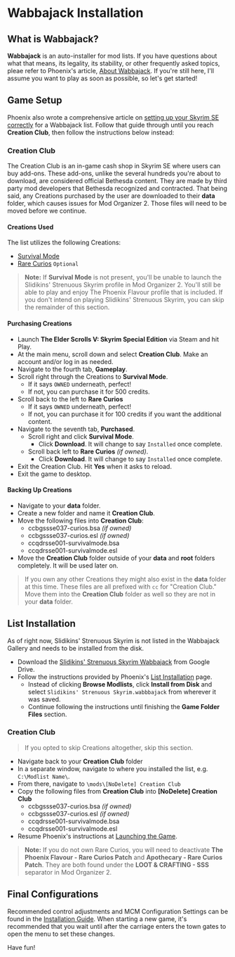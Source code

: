 # Wabbajack Installation

## What is Wabbajack?

**Wabbajack** is an auto-installer for mod lists. If you have questions about what that means, its legality, its stability, or other frequently asked topics, pleae refer to Phoenix's article, [About Wabbajack](https://thephoenixflavour.com/wj/about-wabbajack/). If you're still here, I'll assume you want to play as soon as possible, so let's get started!

## Game Setup

Phoenix also wrote a comprehensive article on [setting up your Skyrim SE correctly](https://thephoenixflavour.com/wj/wj-sse/game-setup/) for a Wabbajack list. Follow that guide through until you reach **Creation Club**, then follow the instructions below instead:

### Creation Club
The Creation Club is an in-game cash shop in Skyrim SE where users can buy add-ons. These add-ons, unlike the several hundreds you're about to download, are considered official Bethesda content. They are made by third party mod developers that Bethesda recognized and contracted. That being said, any Creations purchased by the user are downloaded to their **data** folder, which causes issues for Mod Organizer 2. Those files will need to be moved before we continue.

#### Creations Used

The list utilizes the following Creations:
- [Survival Mode](https://en.uesp.net/wiki/Skyrim:Survival_Mode)
- [Rare Curios](https://en.uesp.net/wiki/Skyrim:Rare_Curios) `Optional`

> **Note:** If **Survival Mode** is not present, you'll be unable to launch the Slidikins' Strenuous Skyrim profile in Mod Organizer 2. You'll still be able to play and enjoy The Phoenix Flavour profile that is included. If you don't intend on playing Slidikins' Strenuous Skyrim, you can skip the remainder of this section.

#### Purchasing Creations
- Launch **The Elder Scrolls V: Skyrim Special Edition** via Steam and hit Play.
- At the main menu, scroll down and select **Creation Club**. Make an account and/or log in as needed.
- Navigate to the fourth tab, **Gameplay**.
- Scroll right through the Creations to **Survival Mode**.
  - If it says `OWNED` underneath, perfect!
  - If not, you can purchase it for 500 credits.
- Scroll back to the left to **Rare Curios**
  - If it says `OWNED` underneath, perfect!
  - If not, you can purchase it for 100 credits if you want the additional content.
- Navigate to the seventh tab, **Purchased**.
  - Scroll right and click **Survival Mode**.
    - Click **Download**. It will change to say `Installed` once complete.
  - Scroll back left to **Rare Curios** _(if owned)_.
    - Click **Download**. It will change to say `Installed` once complete.
- Exit the Creation Club. Hit **Yes** when it asks to reload.
- Exit the game to desktop.

#### Backing Up Creations
- Navigate to your **data** folder.
- Create a new folder and name it **Creation Club**.
- Move the following files into **Creation Club**:
  - ccbgssse037-curios.bsa _(if owned)_
  - ccbgssse037-curios.esl _(if owned)_
  - ccqdrsse001-survivalmode.bsa
  - ccqdrsse001-survivalmode.esl
- Move the **Creation Club** folder outside of your **data** and **root** folders completely. It will be used later on.
> If you own any other Creations they might also exist in the **data** folder at this time. These files are all prefixed with `cc` for "Creation Club." Move them into the **Creation Club** folder as well so they are not in your **data** folder.

## List Installation
As of right now, Slidikins' Strenuous Skyrim is not listed in the Wabbajack Gallery and needs to be installed from the disk.
- Download the [Slidikins' Strenuous Skyrim Wabbajack](https://drive.google.com/file/d/1hutnm0rSFqXB65OTHd0Us35_ZmI-yrSt/view?usp=sharing) from Google Drive.
- Follow the instructions provided by Phoenix's [List Installation](https://thephoenixflavour.com/wj/wj-sse/list-installation/) page.
  - Instead of clicking **Browse Modlists**, click **Install from Disk** and select `Slidikins' Strenuous Skyrim.wabbbajack` from wherever it was saved.
  - Continue following the instructions until finishing the **Game Folder Files** section.

### Creation Club
> If you opted to skip Creations altogether, skip this section.
- Navigate back to your **Creation Club** folder
- In a separate window, navigate to where you installed the list, e.g. `C:\Modlist Name\`.
- From there, navigate to `\mods\[NoDelete] Creation Club`
- Copy the following files from **Creation Club** into **[NoDelete] Creation Club**
  - ccbgssse037-curios.bsa _(if owned)_
  - ccbgssse037-curios.esl _(if owned)_
  - ccqdrsse001-survivalmode.bsa
  - ccqdrsse001-survivalmode.esl
- Resume Phoenix's instructions at [Launching the Game](https://thephoenixflavour.com/wj/wj-sse/list-installation/#launching-the-game).

> **Note:** If you do not own Rare Curios, you will need to deactivate **The Phoenix Flavour - Rare Curios Patch** and **Apothecary - Rare Curios Patch**. They are both found under the **LOOT & CRAFTING - SSS** separator in Mod Organizer 2.

## Final Configurations
Recommended control adjustments and MCM Configuration Settings can be found in the [Installation Guide](https://github.com/Amigoliath/Slidikins-Strenuous-Skyrim/blob/main/Installation%20Guide.md#5-configuration). When starting a new game, it's recommended that you wait until after the carriage enters the town gates to open the menu to set these changes.

Have fun!
